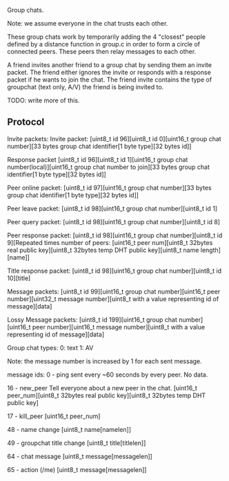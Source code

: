 Group chats.

Note: we assume everyone in the chat trusts each other.

These group chats work by temporarily adding the 4 "closest" people defined by a distance function 
in group.c in order to form a circle of connected peers. These peers then relay messages to each other.

A friend invites another friend to a group chat by sending them an invite packet. The friend either ignores 
the invite or responds with a response packet if he wants to join the chat. The friend invite contains the type
of groupchat (text only, A/V) the friend is being invited to.


TODO: write more of this.

## Protocol

Invite packets:
Invite packet:
[uint8_t id 96][uint8_t id 0][uint16_t group chat number][33 bytes group chat identifier[1 byte type][32 bytes id]]

Response packet
[uint8_t id 96][uint8_t id 1][uint16_t group chat number(local)][uint16_t group chat number to join][33 bytes group chat identifier[1 byte type][32 bytes id]]


Peer online packet:
[uint8_t id 97][uint16_t group chat number][33 bytes group chat identifier[1 byte type][32 bytes id]]

Peer leave packet:
[uint8_t id 98][uint16_t group chat number][uint8_t id 1]

Peer query packet:
[uint8_t id 98][uint16_t group chat number][uint8_t id 8]

Peer response packet:
[uint8_t id 98][uint16_t group chat number][uint8_t id 9][Repeated times number of peers: [uint16_t peer num][uint8_t 32bytes real public key][uint8_t 32bytes temp DHT public key][uint8_t name length][name]] 

Title response packet:
[uint8_t id 98][uint16_t group chat number][uint8_t id 10][title]

Message packets:
[uint8_t id 99][uint16_t group chat number][uint16_t peer number][uint32_t message number][uint8_t with a value representing id of message][data]

Lossy Message packets:
[uint8_t id 199][uint16_t group chat number][uint16_t peer number][uint16_t message number][uint8_t with a value representing id of message][data]

Group chat types:
0: text
1: AV


Note: the message number is increased by 1 for each sent message.

message ids:
0 - ping
sent every ~60 seconds by every peer.
No data.

16 - new_peer
Tell everyone about a new peer in the chat.
[uint16_t peer_num][uint8_t 32bytes real public key][uint8_t 32bytes temp DHT public key]

17 - kill_peer
[uint16_t peer_num]

48 - name change
[uint8_t name[namelen]]

49 - groupchat title change
[uint8_t title[titlelen]]

64 - chat message
[uint8_t message[messagelen]]

65 - action (/me)
[uint8_t message[messagelen]]



